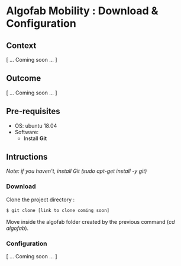 
# Algofab Mobility : Download & Configuration

## Context 

[ ... Coming soon ... ]

## Outcome 

[ ... Coming soon ... ]

## Pre-requisites 

* OS: ubuntu 18.04
* Software: 
  * Install **Git**


## Intructions

_Note: if you haven't, install Git (sudo apt-get install -y git)_

### Download 

Clone the project directory : 

```bash
$ git clone [link to clone coming soon]
```

Move inside the algofab folder created by the previous command (_cd algofab_).

### Configuration	

[ ... Coming soon ... ]	
